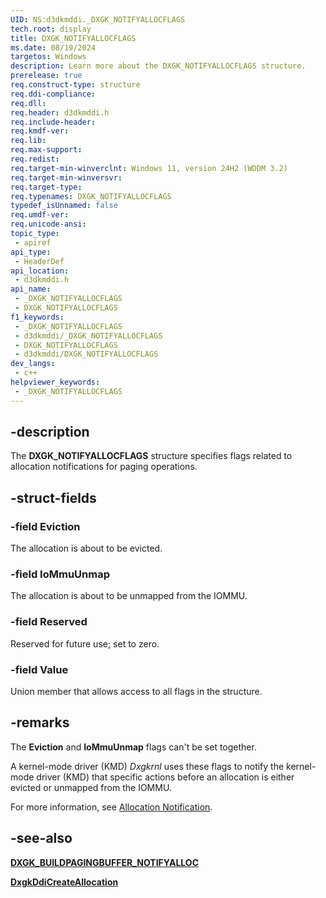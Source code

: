 ```yaml
---
UID: NS:d3dkmddi._DXGK_NOTIFYALLOCFLAGS
tech.root: display
title: DXGK_NOTIFYALLOCFLAGS
ms.date: 08/19/2024
targetos: Windows
description: Learn more about the DXGK_NOTIFYALLOCFLAGS structure.
prerelease: true
req.construct-type: structure
req.ddi-compliance: 
req.dll: 
req.header: d3dkmddi.h
req.include-header: 
req.kmdf-ver: 
req.lib: 
req.max-support: 
req.redist: 
req.target-min-winverclnt: Windows 11, version 24H2 (WDDM 3.2)
req.target-min-winversvr: 
req.target-type: 
req.typenames: DXGK_NOTIFYALLOCFLAGS
typedef_isUnnamed: false
req.umdf-ver: 
req.unicode-ansi: 
topic_type:
 - apiref
api_type:
 - HeaderDef
api_location:
 - d3dkmddi.h
api_name:
 - _DXGK_NOTIFYALLOCFLAGS
 - DXGK_NOTIFYALLOCFLAGS
f1_keywords:
 - _DXGK_NOTIFYALLOCFLAGS
 - d3dkmddi/_DXGK_NOTIFYALLOCFLAGS
 - DXGK_NOTIFYALLOCFLAGS
 - d3dkmddi/DXGK_NOTIFYALLOCFLAGS
dev_langs:
 - c++
helpviewer_keywords:
 - _DXGK_NOTIFYALLOCFLAGS
---
```


## -description

The **DXGK_NOTIFYALLOCFLAGS** structure specifies flags related to allocation notifications for paging operations.

## -struct-fields

### -field Eviction

The allocation is about to be evicted.

### -field IoMmuUnmap

The allocation is about to be unmapped from the IOMMU.

### -field Reserved

Reserved for future use; set to zero.

### -field Value

Union member that allows access to all flags in the structure.

## -remarks

The **Eviction** and **IoMmuUnmap** flags can't be set together.

A kernel-mode driver (KMD) *Dxgkrnl* uses these flags to notify the kernel-mode driver (KMD) that specific actions  before an allocation is either evicted or unmapped from the IOMMU.

For more information, see [Allocation Notification](/windows-hardware/drivers/display/allocation-notification).

## -see-also

[**DXGK_BUILDPAGINGBUFFER_NOTIFYALLOC**](ns-d3dkmddi-dxgk_buildpagingbuffer_notifyalloc.md)

[**DxgkDdiCreateAllocation**](nc-d3dkmddi-dxgkddi_createallocation.md)

